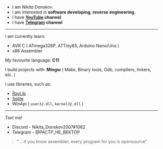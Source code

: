 - I am *Nikita Donskov*.
- I am interested in **software developing, reverse engineering**.
- I have **[YouTube](https://www.youtube.com/channel/UCW3RoBYtEBnrX_dOI3ELlxA) channel**
- I have **[Telegram](t.me/cprogblog) channel**

---
I am currently learn:
  - AVR C ( ATmega328P, ATTiny85, Arduino Nano/Uno )
  - x86 Assembler

My favourite language: **C11**

I build projects with: **Mingw** ( Make, Binary tools, Gdb, compilers, linkers, etc. )

I use libraries, such as:
  - [RayLib](https://github.com/raysan5/raylib)
  - [Sqlite](https://sqlite.org/index.html)
  - WinApi ( ```user32.dll```, ```kernel32.dll``` )

---

Text me!
- Discord - Nikita_Donskov2007#1062
- Telegram - @PACTP_HE_BEKTOP

> "... if you know assembler, every program for you is opensource"
